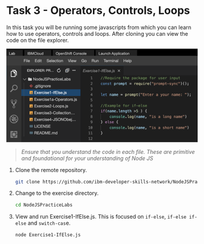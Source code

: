 # Task 3 - Operators, Controls, Loops

In this task you will be running some javascripts from which you can learn how to use operators, controls and loops. After cloning you can view the code on the file explorer.  

![fileexplore.png](fileexplore.png)

>*Ensure that you understand the code in each file. These are primitive and foundational for your understanding of Node JS*

1. Clone the remote repository.

    ```bash
    git clone https://github.com/ibm-developer-skills-network/NodeJSPracticeLabs.git
    ```

2. Change to the exercise directory.

    ```bash
    cd NodeJSPracticeLabs
    ```

3. View and run Exercise1-IfElse.js. This is focused on `if-else`, `if-else if-else` and `switch-cas`e.

    ```bash
    node Exercise1-IfElse.js
    ```
